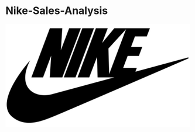# Nike-Sales-Analysis
![Nike Logo](https://github.com/shashank55-byte/Nike-Sales-Analysis/blob/main/Nike-Logo.png)
